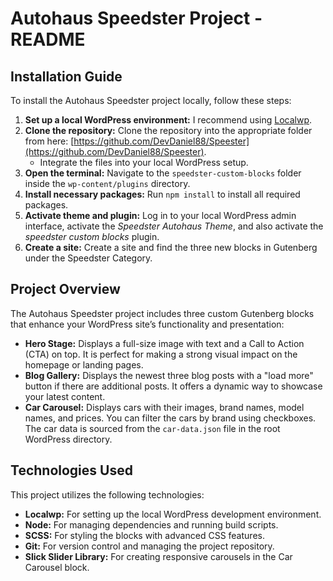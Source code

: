 # Autohaus Speedster Project - README

## Installation Guide

To install the Autohaus Speedster project locally, follow these steps:

1. **Set up a local WordPress environment:** I recommend using [Localwp](https://localwp.com/).
2. **Clone the repository:** Clone the repository into the appropriate folder from here: [https://github.com/DevDaniel88/Speester](https://github.com/DevDaniel88/Speester).
   - Integrate the files into your local WordPress setup.
3. **Open the terminal:** Navigate to the `speedster-custom-blocks` folder inside the `wp-content/plugins` directory.
4. **Install necessary packages:** Run `npm install` to install all required packages.
5. **Activate theme and plugin:** Log in to your local WordPress admin interface, activate the _Speedster Autohaus Theme_, and also activate the _speedster custom blocks_ plugin.
6. **Create a site:** Create a site and find the three new blocks in Gutenberg under the Speedster Category.

## Project Overview

The Autohaus Speedster project includes three custom Gutenberg blocks that enhance your WordPress site’s functionality and presentation:

- **Hero Stage:** Displays a full-size image with text and a Call to Action (CTA) on top. It is perfect for making a strong visual impact on the homepage or landing pages.
- **Blog Gallery:** Displays the newest three blog posts with a "load more" button if there are additional posts. It offers a dynamic way to showcase your latest content.
- **Car Carousel:** Displays cars with their images, brand names, model names, and prices. You can filter the cars by brand using checkboxes. The car data is sourced from the `car-data.json` file in the root WordPress directory.

## Technologies Used

This project utilizes the following technologies:

- **Localwp:** For setting up the local WordPress development environment.
- **Node:** For managing dependencies and running build scripts.
- **SCSS:** For styling the blocks with advanced CSS features.
- **Git:** For version control and managing the project repository.
- **Slick Slider Library:** For creating responsive carousels in the Car Carousel block.
